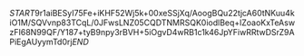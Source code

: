 $START$9r1aiBESyI75Fe+iKHF52Wj5k+00xeSSjXq/AoogBQu22tjcA60tNKuu4kiO1M/SQVvnp83TCqL/0JFwsLNZ05CQDTNMRSQK0iodlBeq+lZoaoKxTeAswzFI68N99QF/Y187+tyB9npy3rBVH+5iOgvD4wRB1c1k46JpYFiwRRtwDSrZ9APiEgAUyymTd0rj$END$